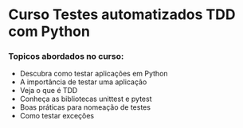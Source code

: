 # Curso Testes automatizados TDD com Python


### Topicos abordados no curso:
   - Descubra como testar aplicações em Python
   - A importância de testar uma aplicação
   - Veja o que é TDD
   - Conheça as bibliotecas unittest e pytest
   - Boas práticas para nomeação de testes
   - Como testar exceções
